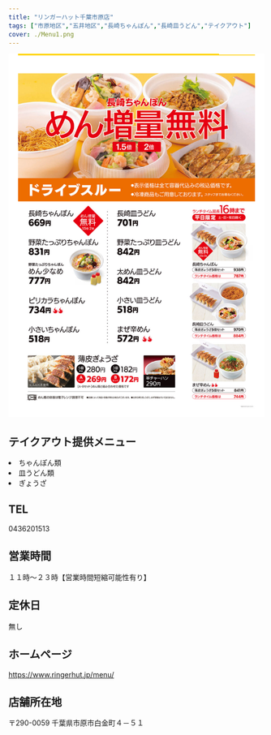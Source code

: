 ```yaml
---
title: "リンガーハット千葉市原店"
tags: ["市原地区","五井地区","長崎ちゃんぽん","長崎皿うどん","テイクアウト"]
cover: ./Menu1.png
---
```

![メニュー画像](./Menu1.png)
<p>
<h2>テイクアウト提供メニュー</h2>
<li>ちゃんぽん類</li>
<li>皿うどん類</li>
<li>ぎょうざ</li>
</p>
<p>
<h2>TEL</h2>
0436201513
</p>
<p>
<h2>営業時間</h2>
１１時〜２３時【営業時間短縮可能性有り】
</p>
<p>
<h2>定休日</h2>
無し
</p>
<p>
<h2>ホームページ</h2>
<a href="https://www.ringerhut.jp/menu/">https://www.ringerhut.jp/menu/</a>
</p>
<p>
<h2>店舗所在地</h2>
〒290-0059
千葉県市原市白金町４－５１
</p>

